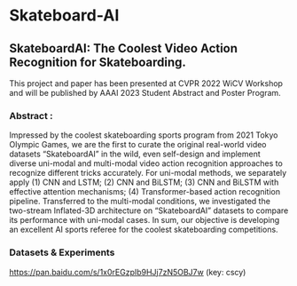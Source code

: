 # Skateboard-AI
## SkateboardAI: The Coolest Video Action Recognition for Skateboarding.
This project and paper has been presented at CVPR 2022 WiCV Workshop and will be published by AAAI 2023 Student Abstract and Poster Program. 
### Abstract :
Impressed by the coolest skateboarding sports program from 2021 Tokyo Olympic Games, we are the first to curate the original real-world video datasets “SkateboardAI” in the wild, even self-design and implement diverse uni-modal and multi-modal video action recognition approaches to recognize different tricks accurately. For uni-modal methods, we separately apply (1) CNN and LSTM; (2) CNN and BiLSTM; (3) CNN and BiLSTM with effective attention mechanisms; (4) Transformer-based action recognition pipeline. Transferred to the multi-modal conditions, we investigated the two-stream Inflated-3D architecture on “SkateboardAI” datasets to compare its performance with uni-modal cases. In sum, our objective is developing an excellent AI sports referee for the coolest skateboarding competitions.

### Datasets & Experiments 
https://pan.baidu.com/s/1x0rEGzpIb9HJj7zN5OBJ7w (key: cscy)
